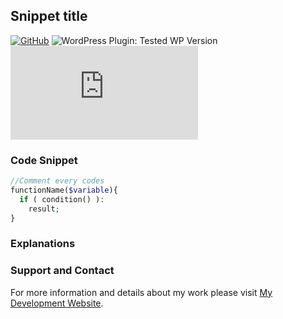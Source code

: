 ## Snippet title
[![GitHub](https://img.shields.io/github/license/dedewiweka/snippets)](https://github.com/dedewiweka/snippets/blob/main/LICENSE) ![WordPress Plugin: Tested WP Version](https://img.shields.io/wordpress/plugin/tested/woocommerce) ![GitHub file size in bytes](https://img.shields.io/github/size/dedewiweka/snippets/snippets-template.md)
### Code Snippet

```php
//Comment every codes
functionName($variable){
  if ( condition() ):
    result;
}
```
### Explanations



### Support and Contact

For more information and details about my work please visit [My Development Website](https://dede.wiweka.com/development).
